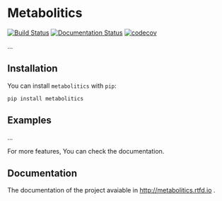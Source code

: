 # Metabolitics

[![Build Status](https://travis-ci.org/MuhammedHasan/metabolitics.svg?branch=master)](https://travis-ci.org/MuhammedHasan/metabolitics) [![Documentation Status](https://readthedocs.org/projects/metabolitics/badge/?version=latest)](http://metabolitics.readthedocs.io/en/latest/?badge=latest) [![codecov](https://codecov.io/gh/MuhammedHasan/metabolitics/branch/master/graph/badge.svg)](https://codecov.io/gh/MuhammedHasan/metabolitics)

...

## Installation

You can install `metabolitics` with `pip`:

```
pip install metabolitics
```

## Examples

...

For more features, You can check the documentation.

## Documentation

The documentation of the project avaiable in http://metabolitics.rtfd.io .


